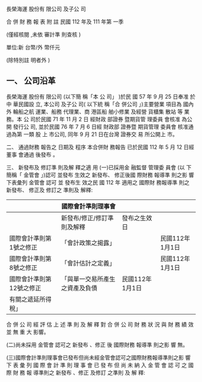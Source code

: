 
長榮海運 股份有 限公司 及子公 司

合 併 財 務 報 表 附 註 民國 112 年及 111 年第 一季

(僅經核閱 ,未依 審計準 則查核 )

單位:新 台幣/外 幣仟元

(除特別註 明者外 )

## 一、 公司沿革

長榮海運 股份有 限公司 (以下簡 稱「本 公 司」 )於民 國 57 年 9 月 25 日奉准 於中 華民國設 立, 本公司 及子公 司( 以下統 稱「合 併公司 」)主要營業 項目為 國內外 輪船之航 運業、船務 代理業、商 港區船 舶小修業 及經營 貨櫃集 散站 等 業務。本 公 司於民國 71 年 11 月 2 日 經財政 部證券 暨期貨管 理委員 會核准 為公開 發行公 司, 並於民國 76 年 7 月 6 日經 財政部 證券暨 期貨管理 委員會 核准通 過為第 一類 股 上 市公司, 同年 9 月 21 日在台灣 證券交 易 所公開上 市。

二、 通過財務 報告之 日期及 程序 本合併財 務報告 已於民國 112 年 5 月 12 日經董事 會通過 後發布 。

三、 新發布及 修訂準 則及解 釋之適 用
(一)已採用金 融監督 管理委 員會 (以 下簡稱「 金管會 」)認可 並發布 生效之 新發布、
修正後國 際財務 報導準 則之影 響 下表彙列 金管會 認可 並 發布生 效之民 國 112 年 適用之 國際財 務報導準 則之 新發布、 修正及 修訂之 準則及 解釋:

|                          | 國際會計準則理事會             |                 |                 |
|--------------------------|--------------------------------|-----------------|-----------------|
|                          | 新發布/修正/修訂準則及解釋     | 發布之生效日    |                 |
| 國際會計準則第1號之修正  | 「會計政策之揭露」             |                 | 民國112年1月1日 |
| 國際會計準則第8號之修正  | 「會計估計之定義」             |                 | 民國112年1月1日 |
| 國際會計準則第12號之修正 | 「與單一交易所產生之資產及負債 | 民國112年1月1日 |                 |
| 有關之遞延所得稅」       |                                |                 |                 |

合 併 公 司 經 評 估 上 述 準 則 及 解 釋 對 合 併 公 司 財 務 狀 況 與 財 務 績 效 並 無 重 大 影響。

(二)尚未採用 金管會 認可之 新發布 、修正 後 國際財務 報導準 則之影 響 無。

(三)國際會計準則理事會已發布但尚未經金管會認可之國際財務報導準則之影 響 下 表 彙 列 國 際 會 計 準 則 理 事 會 已 發 布 但 尚 未 納 入 金 管 會 認 可 之 國 際 財 務 報 導準則之 新發布 、修正 及修訂 之準則 及 解 釋: